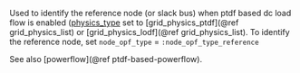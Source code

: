 Used to identify the reference node (or slack bus) when ptdf based dc load flow is enabled ([physics\_type](@ref) set to [grid\_physics\_ptdf](@ref grid_physics_list) or [grid\_physics\_lodf](@ref grid_physics_list). To identify the reference node, set `node_opf_type` = `:node_opf_type_reference`

See also [powerflow](@ref ptdf-based-powerflow).

